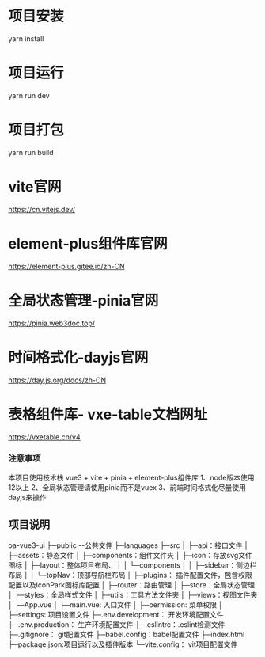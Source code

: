# 项目安装
yarn install
# 项目运行
yarn run dev
# 项目打包
yarn run build

# vite官网
https://cn.vitejs.dev/
# element-plus组件库官网
https://element-plus.gitee.io/zh-CN
# 全局状态管理-pinia官网
https://pinia.web3doc.top/
# 时间格式化-dayjs官网
https://day.js.org/docs/zh-CN

# 表格组件库- vxe-table文档网址

https://vxetable.cn/v4

### 注意事项

本项目使用技术栈 vue3 + vite + pinia + element-plus组件库
1、node版本使用12以上
2、全局状态管理请使用pinia而不是vuex
3、前端时间格式化尽量使用dayjs来操作

## 项目说明

oa-vue3-ui
├─public --公共文件
├─languages
├─src
│ ├─api：接口文件
│ ├─assets：静态文件
│ ├─components：组件文件夹
│ ├─icon：存放svg文件图标
│ ├─layout：整体项目布局、
│ │ └─components
│ │ ├─sidebar：侧边栏布局
│ │ └─topNav：顶部导航栏布局
│ ├─plugins： 插件配置文件，包含权限配置以及IconPark图标库配置
│ ├─router：路由管理
│ ├─store：全局状态管理
│ ├─styles：全局样式文件
│ ├─utils：工具方法文件夹
│ ├─views：视图文件夹
│ ├─App.vue
│ ├─main.vue: 入口文件
│ ├─permission: 菜单权限
│ ├─settings: 项目设置文件
├─.env.development： 开发环境配置文件
├─.env.production： 生产环境配置文件
├─.eslintrc：.eslint检测文件
├─.gitignore： git配置文件
├─babel.config：babel配置文件
├─index.html
├─package.json:项目运行以及插件版本
└─vite.config： vit项目配置文件
